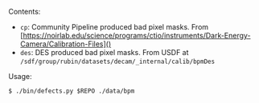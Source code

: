 Contents:

- `cp`: Community Pipeline produced bad pixel masks. From [https://noirlab.edu/science/programs/ctio/instruments/Dark-Energy-Camera/Calibration-Files]()
- `des`: DES produced bad pixel masks. From USDF at `/sdf/group/rubin/datasets/decam/_internal/calib/bpmDes`

Usage:

```
$ ./bin/defects.py $REPO ./data/bpm 
```